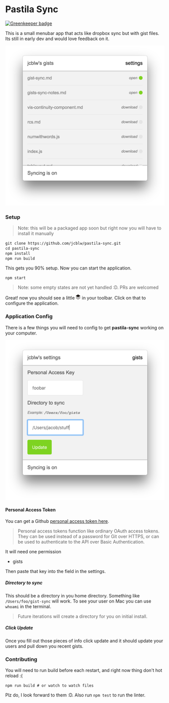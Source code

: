# Pastila Sync

[![Greenkeeper badge](https://badges.greenkeeper.io/jcblw/pastila-sync.svg)](https://greenkeeper.io/)

This is a small menubar app that acts like dropbox sync but with gist files. Its still in early dev and would love feedback on it.

![screenshot gist](https://github.com/jcblw/pastila-sync/blob/master/assets/screenshot-gists.png?raw=true)

### Setup

> Note: this will be a packaged app soon but right now you will have to install it manually

```shell
git clone https://github.com/jcblw/pastila-sync.git
cd pastila-sync
npm install
npm run build
```

This gets you 90% setup. Now you can start the application.

```shell
npm start
```

> Note: some empty states are not yet handled :D. PRs are welcomed

Great! now you should see a little  ![icon](https://github.com/jcblw/pastila-sync/blob/master/assets/active.png?raw=true) in your toolbar. Click on that to configure the application.

### Application Config

There is a few things you will need to config to get **pastila-sync** working on your computer.

![screenshot settings](https://github.com/jcblw/pastila-sync/blob/master/assets/screenshot-settings.png?raw=true)

#### Personal Access Token

You can get a Github [personal access token here](https://github.com/settings/tokens).

> Personal access tokens function like ordinary OAuth access tokens. They can be used instead of a password for Git over HTTPS, or can be used to authenticate to the API over Basic Authentication.

It will need one permission

- gists

Then paste that key into the field in the settings.

##### Directory to sync

This should be a directory in you home directory. Something like `/Users/foo/gist-sync` will work. To see your user on Mac you can use `whoami` in the terminal.

> Future iterations will create a directory for you on initial install.

##### Click Update

Once you fill out those pieces of info click update and it should update your users and pull down you recent gists.

### Contributing

You will need to run build before each restart, and right now thing don't hot reload :(

```shell
npm run build # or watch to watch files
```

Plz do, I look forward to them :D. Also run `npm test` to run the linter.
